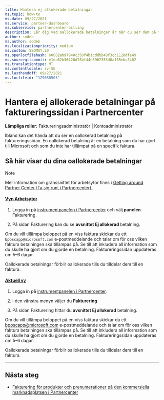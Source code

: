 ```yaml
---
title: Hantera ej allokerade betalningar
ms.topic: how-to
ms.date: 09/27/2021
ms.service: partner-dashboard
ms.subservice: partnercenter-billing
description: Lär dig vad oallokerade betalningar är när du ser dem på faktureringssidan för Partnercenter. Lär dig även hur du tillämpar dem på dina fakturor.
author: sodeb
ms.author: sodeb
ms.localizationpriority: medium
ms.custom: SEOMAY.20
ms.openlocfilehash: 60082ab97940c350f4b1cddbb49f3cc1128dfe49
ms.sourcegitcommit: e1da62b36420d78bf44e3962358d0af65ebc3402
ms.translationtype: MT
ms.contentlocale: sv-SE
ms.lasthandoff: 09/27/2021
ms.locfileid: "129088503"
---
```

# <a name="manage-unallocated-payments-on-your-partner-center-billing-page"></a>Hantera ej allokerade betalningar på faktureringssidan i Partnercenter

**Lämpliga roller:** Faktureringsadministratör | Kontoadministratör

Ibland kan det hända att du ser en oallokerad betalning på faktureringssidan. En oallokerad betalning är en betalning som du har gjort till Microsoft och som du inte har tillämpat på en specifik faktura.

## <a name="to-view-your-unallocated-payments"></a>Så här visar du dina oallokerade betalningar

> [!NOTE]
> Mer information om gränssnittet för arbetsytor finns i [Getting around Partner Center (Ta sig runt i Partnercenter).](get-around-partner-center.md#turn-workspaces-on-and-off)

#### <a name="workspaces-view"></a>[Vyn Arbetsytor](#tab/workspaces-view)

1. Logga in på [instrumentpanelen i Partnercenter](https://partner.microsoft.com/dashboard/home) och välj **panelen** Fakturering.

2. På sidan Fakturering kan du se **avsnittet Ej allokerad** betalning.

Om du vill tillämpa beloppet på en viss faktura skickar du ett `bposcapp@microsoft.com` e-postmeddelande och talar om för oss vilken faktura betalningen ska tillämpas på. Se till att inkludera all information som du skulle ha gjort om du gjorde en betalning. Faktureringssidan uppdateras om 5–6 dagar.

Oallokerade betalningar förblir oallokerade tills du tilldelar dem till en faktura.

#### <a name="current-view"></a>[Aktuell vy](#tab/current-view)

1. Logga in på [instrumentpanelen i Partnercenter](https://partner.microsoft.com/dashboard/home).

2. I den vänstra menyn väljer du **Fakturering.**

3. På sidan Fakturering hittar du **avsnittet Ej allokerad** betalning.

Om du vill tillämpa beloppet på en viss faktura skickar du ett bposcapp@microsoft.com e-postmeddelande och talar om för oss vilken faktura betalningen ska tillämpas på. Se till att inkludera all information som du skulle ha gjort om du gjorde en betalning. Faktureringssidan uppdateras om 5–6 dagar.

Oallokerade betalningar förblir oallokerade tills du tilldelar dem till en faktura.

* * *

## <a name="next-steps"></a>Nästa steg

- [Fakturering för produkter och prenumerationer på den kommersiella marknadsplatsen i Partnercenter](csp-commercial-marketplace-billing.md)

